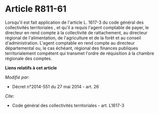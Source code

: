 # Article R811-61

Lorsqu'il est fait application de l'article L. 1617-3 du code général des collectivités territoriales
, et qu'il a requis l'agent comptable de payer, le directeur en rend compte à la collectivité de rattachement, au directeur
régional de l'alimentation, de l'agriculture et de la forêt et au conseil d'administration. L'agent comptable en rend compte
au   directeur départemental ou, le cas échéant, régional des finances publiques territorialement compétent qui transmet
l'ordre de réquisition à la chambre régionale des comptes.

**Liens relatifs à cet article**

_Modifié par_:

  - Décret n°2014-551 du 27 mai 2014 - art. 26

_Cite_:

  - Code général des collectivités territoriales - art. L1617-3
